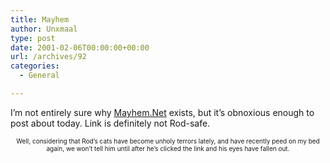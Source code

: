 ```yaml
---
title: Mayhem
author: Unxmaal
type: post
date: 2001-02-06T00:00:00+00:00
url: /archives/92
categories:
  - General

---
```

I&#8217;m not entirely sure why <A HREF="http://www.mayhem.net/news.html">Mayhem.Net</A> exists, but it&#8217;s obnoxious enough to post about today. Link is definitely not Rod-safe. 

<center>
  <font size="1">Well, considering that Rod&#8217;s cats have become unholy terrors lately, and have recently peed on my bed again, we won&#8217;t tell him until after he&#8217;s clicked the link and his eyes have fallen out. </center></font></p>